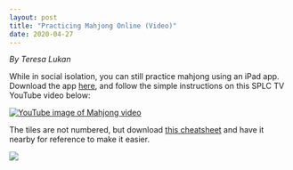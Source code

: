 ```yaml
---
layout: post
title: "Practicing Mahjong Online (Video)"
date: 2020-04-27
---
```

*By Teresa Lukan*

While in social isolation, you can still practice mahjong using an iPad app. Download the app [here](https://apps.apple.com/au/app/lets-mahjong/id933694165), and follow the simple instructions on this SPLC TV YouTube video below:

[![YouTube image of Mahjong video](http://img.youtube.com/vi/wPkOPO4u8DI/0.jpg)](https://www.youtube.com/watch?v=wPkOPO4u8DI)

The tiles are not numbered, but download [this cheatsheet](/img/MahjongAllTilesSPLC.png) and have it nearby for reference to make it easier.

<img class="img-responsive" src="http://img.youtube.com/vi/wPkOPO4u8DI/0.jpg">

